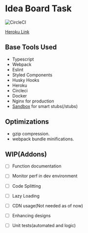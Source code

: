 # Idea Board Task

![CircleCI](https://img.shields.io/circleci/build/github/Mohit21GoJs/bcg-task/master?style=for-the-badge&token=24da5b9aafe35da88df71082e8bd51ef42286d2f)

[Heroku Link](https://tiles-map.herokuapp.com/)


## Base Tools Used

-   Typescript
-   Webpack
-   Eslint
-   Styled Components
-   Husky Hooks
-   Heroku
-   Circleci
-   Docker
-   Nginx for production
-   [Sandbox](https://getsandbox.com/) for smart stubs(/stubs)

## Optimizations

- gzip compression.
- webpack bundle minifications.

## WIP(Addons)

-  [ ] Function documentation

-  [ ] Monitor perf in dev environment

-  [ ] Code Splitting

-  [ ] Lazy Loading

-  [ ] CDN usage(Not needed as of now)

-  [ ] Enhancing designs

-  [ ] Unit tests(automated and logic) 

